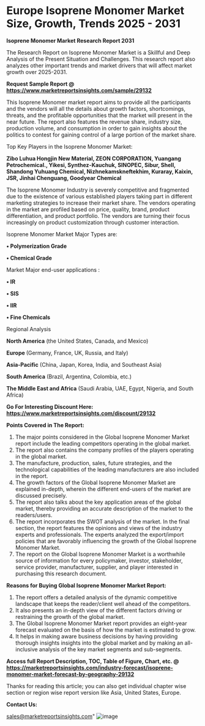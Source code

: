 # Europe Isoprene Monomer Market Size, Growth, Trends 2025 - 2031

<strong>Isoprene Monomer Market Research Report 2031</strong>

The Research Report on Isoprene Monomer Market is a Skillful and Deep Analysis of the Present Situation and Challenges. This research report also analyzes other important trends and market drivers that will affect market growth over 2025-2031.

<strong>Request Sample Report @ <a href=https://www.marketreportsinsights.com/sample/29132>https://www.marketreportsinsights.com/sample/29132</a></strong>

This Isoprene Monomer market report aims to provide all the participants and the vendors will all the details about growth factors, shortcomings, threats, and the profitable opportunities that the market will present in the near future. The report also features the revenue share, industry size, production volume, and consumption in order to gain insights about the politics to contest for gaining control of a large portion of the market share.

Top Key Players in the Isoprene Monomer Market:

<strong>Zibo Luhua Hongjin New Material, ZEON CORPORATION, Yuangang Petrochemical., Yikesi, Synthez-Kauchuk, SINOPEC, Sibur, Shell, Shandong Yuhuang Chemical, Nizhnekamskneftekhim, Kuraray, Kaixin, JSR, Jinhai Chenguang, Goodyear Chemical</strong>

The Isoprene Monomer Industry is severely competitive and fragmented due to the existence of various established players taking part in different marketing strategies to increase their market share. The vendors operating in the market are profiled based on price, quality, brand, product differentiation, and product portfolio. The vendors are turning their focus increasingly on product customization through customer interaction.

Isoprene Monomer Market Major Types are:

<strong>• Polymerization Grade

• Chemical Grade</strong>

Market Major end-user applications :

<strong>• IR

• SIS

• IIR

• Fine Chemicals</strong>

Regional Analysis

</u><strong><b>North America</b></strong> (the United States, Canada, and Mexico)

<strong><b>Europe </b></strong>(Germany, France, UK, Russia, and Italy)

<strong><b>Asia-Pacific</b></strong> (China, Japan, Korea, India, and Southeast Asia)

<strong><b>South America</b></strong> (Brazil, Argentina, Colombia, etc.)

<strong><b>The Middle East and Africa</b></strong> (Saudi Arabia, UAE, Egypt, Nigeria, and South Africa)

<strong>Go For Interesting Discount Here: <a href=https://www.marketreportsinsights.com/discount/29132>https://www.marketreportsinsights.com/discount/29132</a></strong>

<strong>Points Covered in The Report:</strong>
<ol>
  <li>The major points considered in the Global Isoprene Monomer Market report include the leading competitors operating in the global market.</li>
  <li>The report also contains the company profiles of the players operating in the global market.</li>
  <li>The manufacture, production, sales, future strategies, and the technological capabilities of the leading manufacturers are also included in the report.</li>
  <li>The growth factors of the Global Isoprene Monomer Market are explained in-depth, wherein the different end-users of the market are discussed precisely.</li>
  <li>The report also talks about the key application areas of the global market, thereby providing an accurate description of the market to the readers/users.</li>
  <li>The report incorporates the SWOT analysis of the market. In the final section, the report features the opinions and views of the industry experts and professionals. The experts analyzed the export/import policies that are favorably influencing the growth of the Global Isoprene Monomer Market.</li>
  <li>The report on the Global Isoprene Monomer Market is a worthwhile source of information for every policymaker, investor, stakeholder, service provider, manufacturer, supplier, and player interested in purchasing this research document.</li>
</ol>
<strong>Reasons for Buying Global Isoprene Monomer Market Report:</strong>

<ol>
  <li>The report offers a detailed analysis of the dynamic competitive landscape that keeps the reader/client well ahead of the competitors.</li>
  <li>It also presents an in-depth view of the different factors driving or restraining the growth of the global market.</li>
  <li>The Global Isoprene Monomer Market report provides an eight-year forecast evaluated on the basis of how the market is estimated to grow.</li>
  <li>It helps in making aware business decisions by having providing thorough insights insights into the global market and by making an all-inclusive analysis of the key market segments and sub-segments.</li>
</ol>
<strong>Access full Report Description, TOC, Table of Figure, Chart, etc. @ <a href=https://marketreportsinsights.com/industry-forecast/isoprene-monomer-market-forecast-by-geography-29132>https://marketreportsinsights.com/industry-forecast/isoprene-monomer-market-forecast-by-geography-29132</a></strong>


Thanks for reading this article; you can also get individual chapter wise section or region wise report version like Asia, United States, Europe.

<strong>Contact Us:</strong>

sales@marketreportsinsights.com"
![image](https://github.com/user-attachments/assets/4ce5156a-b680-4f99-8f5a-d1cbc43dd008)
